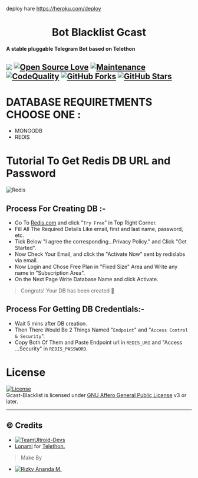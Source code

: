 deploy hare https://heroku.com/deploy
<h1 align="center">
  <b>Bot Blacklist Gcast</b>
</h1>

<b>A stable pluggable Telegram Bot based on Telethon</b>

<a href="https://github.com/naya1503/Gcast-Blacklist/commits"> <img src="https://img.shields.io/github/last-commit/naya1503/Gcast-Blacklist?color=red&logo=github&logoColor=blue&style=for-the-badge" /></a>
[![Open Source Love](https://badges.frapsoft.com/os/v2/open-source.png?v=103)](https://github.com/naya1503/Gcast-Blacklist)
[![Maintenance](https://img.shields.io/badge/Maintained%3F-Yes-blue)](https://GitHub.com/naya1503/Gcast-Blacklist/graphs/commit-activity)
[![CodeQuality](https://img.shields.io/codacy/grade/a723cb464d5a4d25be3152b5d71de82d?color=blue&logo=codacy)](https://app.codacy.com/gh/naya1503/Gcast-Blacklist/dashboard)
[![GitHub Forks](https://img.shields.io/github/forks/naya1503/Gcast-Blacklist?&logo=github)](https://github.com/naya1503/Gcast-Blacklist/fork)
[![GitHub Stars](https://img.shields.io/github/stars/naya1503/Gcast-Blacklist?&logo=github)](https://github.com/naya1503/Gcast-Blacklist/stargazers)
----




# DATABASE REQUIRETMENTS CHOOSE ONE :
- MONGODB
- REDIS

# Tutorial To Get Redis DB URL and Password
![Redis](https://img.shields.io/badge/redis-%23DD0031.svg?style=for-the-badge&logo=redis&logoColor=white)

## Process For Creating DB :-   
- Go To [Redis.com](Https://redis.com) and click "`Try Free`" in Top Right Corner.   
- Fill All The Required Details Like email, first and last name, password, etc.   
- Tick Below "I agree the corresponding...Privacy Policy." and Click "Get Started".   
- Now Check Your Email, and click the "Activate Now" sent by redislabs via email.   
- Now Login and Chose Free Plan in "Fixed Size" Area and Write any name in "Subscription Area".   
- On the Next Page Write Database Name and click Activate.   
   
> Congrats! Your DB has been created 🥳   
   
## Process For Getting DB Credentials:-   
- Wait 5 mins after DB creation.   
- Then There Would Be 2 Things Named "`Endpoint`" and "`Access Control & Security`".   
- Copy Both Of Them and Paste Endpoint url in `REDIS_URI` and "Access ...Security" in `REDIS_PASSWORD`.   




# License
[![License](https://www.gnu.org/graphics/agplv3-155x51.png)](LICENSE)   
Gcast-Blacklist is licensed under [GNU Affero General Public License](https://www.gnu.org/licenses/agpl-3.0.en.html) v3 or later.

---

## © Credits
* [![TeamUltroid-Devs](https://img.shields.io/static/v1?label=Teamultroid&message=devs&color=critical)](https://t.me/UltroidDevs)
* [Lonami](https://github.com/LonamiWebs/) for [Telethon.](https://github.com/LonamiWebs/Telethon)


> Make By
* [![Rizky Ananda M.](https://img.shields.io/static/v1?label=Rizky-Ananda&message=M&color=critical)](https://t.me/kenapanan)
